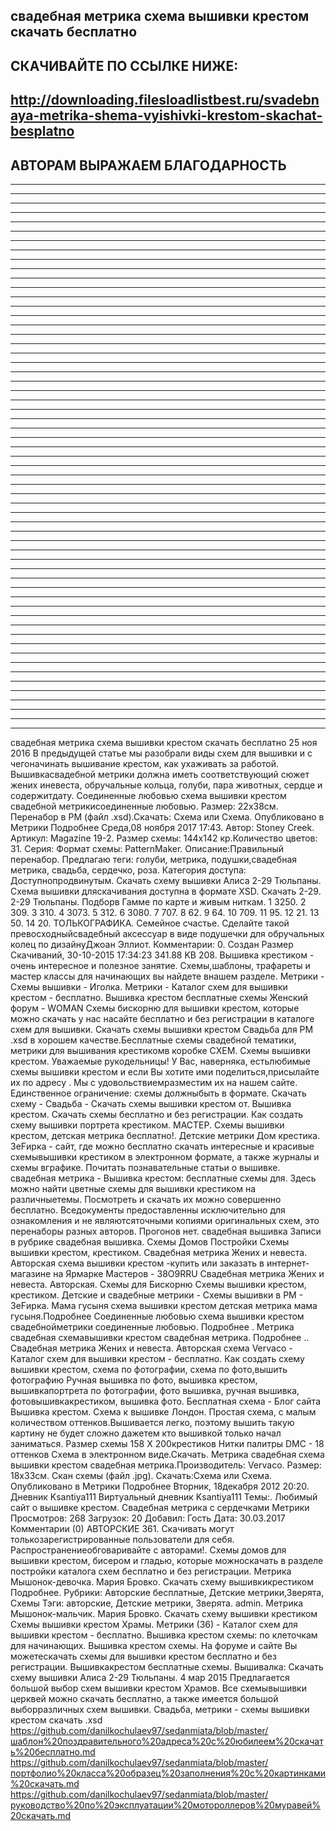 свадебная метрика схема вышивки крестом скачать бесплатно
--------------------------------------------------
СКАЧИВАЙТЕ ПО ССЫЛКЕ НИЖЕ:
--------------------------------------------------
http://downloading.filesloadlistbest.ru/svadebnaya-metrika-shema-vyishivki-krestom-skachat-besplatno
--------------------------------------------------
АВТОРАМ ВЫРАЖАЕМ БЛАГОДАРНОСТЬ
--------------------------------------------------
--------------------------------------------------
--------------------------------------------------
--------------------------------------------------
--------------------------------------------------
--------------------------------------------------
--------------------------------------------------
--------------------------------------------------
--------------------------------------------------
--------------------------------------------------
--------------------------------------------------
--------------------------------------------------
--------------------------------------------------
--------------------------------------------------
--------------------------------------------------
--------------------------------------------------
--------------------------------------------------
--------------------------------------------------
--------------------------------------------------
--------------------------------------------------
--------------------------------------------------
--------------------------------------------------
--------------------------------------------------
--------------------------------------------------
--------------------------------------------------
--------------------------------------------------
--------------------------------------------------
--------------------------------------------------
--------------------------------------------------
--------------------------------------------------
--------------------------------------------------
--------------------------------------------------
--------------------------------------------------
--------------------------------------------------
--------------------------------------------------
--------------------------------------------------
--------------------------------------------------
--------------------------------------------------
--------------------------------------------------
--------------------------------------------------
--------------------------------------------------
--------------------------------------------------
--------------------------------------------------
--------------------------------------------------
--------------------------------------------------
--------------------------------------------------
--------------------------------------------------
--------------------------------------------------
--------------------------------------------------
--------------------------------------------------
--------------------------------------------------
--------------------------------------------------
--------------------------------------------------
--------------------------------------------------
--------------------------------------------------
--------------------------------------------------
--------------------------------------------------
--------------------------------------------------
--------------------------------------------------
--------------------------------------------------
свадебная метрика схема вышивки крестом скачать бесплатно 25 ноя 2016  В предыдущей статье мы разобрали виды схем для вышивки и с чегоначинать вышивание крестом, как ухаживать за работой.  Вышивкасвадебной метрики должна иметь соответствующий сюжет  жених иневеста, обручальные кольца, голуби, пара животных, сердце и содержитдату. Соединенные любовью  схема вышивки крестом свадебной метрикисоединенные любовью. Размер: 22x38см. Перенабор в РМ (файл .xsd).Скачать: Схема или Схема. Опубликовано в Метрики  Подробнее  Среда,08 ноября 2017 17:43. Автор: Stoney Creek. Артикул: Magazine 19-2. Размер схемы: 144x142 кр.Количество цветов: 31. Серия: Формат схемы: PatternMaker. Описание:Правильный перенабор. Предлагаю теги: голуби, метрика, подушки,свадебная метрика, свадьба, сердечко, роза. Категория доступа: Доступнопродвинутым. Скачать схему вышивки Алиса 2-29 Тюльпаны. Схема вышивки дляскачивания доступна в формате XSD. Скачать 2-29. 2-29 Тюльпаны. Подборв Гамме по карте и живым ниткам. 1  3250. 2  309. 3  310. 4  3073. 5  312. 6  3080. 7  707. 8  62. 9  64. 10  709. 11  95. 12  21. 13  50. 14  20. ТОЛЬКОГРАФИКА. Семейное счастье. Сделайте такой превосходныйсвадебный аксессуар в виде подушечки для обручальных колец по дизайнуДжоан Эллиот. Комментарии: 0. Создан Размер Скачиваний, 30-10-2015 17:34:23 341.88 KB 208. Вышивка крестиком - очень интересное и полезное занятие. Схемы,шаблоны, трафареты и мастер классы для начинающих вы найдете внашем разделе. Метрики - Схемы вышивки - Иголка. Метрики - Каталог схем для вышивки крестом - бесплатно. Вышивка крестом бесплатные схемы  Женский форум - WOMAN
Схемы бискорню для вышивки крестом, которые можно скачать у нас насайте бесплатно и без регистрации в каталоге схем для вышивки. Скачать схемы вышивки крестом Свадьба для PM .xsd в хорошем качестве.Бесплатные схемы свадебной тематики, метрики для вышивания крестикомв коробке СХЕМ. Схемы вышивки крестом. Уважаемые рукодельницы! У Вас, наверняка, естьлюбимые схемы вышивки крестом и если Вы хотите ими поделиться,присылайте их по адресу . Мы с удовольствиемразместим их на нашем сайте. Единственное ограничение: схемы должныбыть в формате. Скачать схему - Свадьба - Скачать схемы вышивки крестом от. Вышивка крестом. Скачать схемы бесплатно и без регистрации. Как создать схему вышивки портрета крестиком. МАСТЕР. Схемы вышивки крестом, детская метрика бесплатно!. Детские метрики  Дом крестика. ЗеFирка - сайт, где можно бесплатно скачать интересные и красивые схемывышивки крестиком в электронном формате, а также журналы и схемы вграфике. Почитать познавательные статьи о вышивке.
свадебная метрика - Вышивка крестом: бесплатные схемы для. Здесь можно найти цветные схемы для вышивки крестиком на различныетемы. Посмотреть и скачать их можно совершенно бесплатно. Вседокументы предоставленны исключительно для ознакомления и не являютсяточными копиями оригинальных схем, это перенаборы разных авторов. Прогонов нет. свадебная вышивка  Записи в рубрике свадебная вышивка. Схемы Домов  Постройки  Схемы вышивки крестом, крестиком. Свадебная метрика Жених и невеста. Авторская схема вышивки крестом -купить или заказать в интернет-магазине на Ярмарке Мастеров - 38O9RRU Свадебная метрика Жених и невеста. Авторская. Схемы для Бискорню  Схемы вышивки крестом, крестиком. Детские и свадебные метрики - Схемы вышивки в РМ - ЗеFирка. Мама гусыня  схема вышивки крестом детская метрика мама гусыня.Подробнее  Соединенные любовью  схема вышивки крестом свадебнойметрики соединенные любовью. Подробнее .  Метрика свадебная  схемавышивки крестом свадебная метрика. Подробнее .. Свадебная метрика Жених и невеста. Авторская схема
Vervaco - Каталог схем для вышивки крестом - бесплатно. Как создать схему вышивки крестом, схема по фотографии, схема по фото,вышить фотографию Ручная вышивка по фото, вышивка крестом, вышивкапортрета по фотографии, фото вышивка, ручная вышивка, фотовышивкакрестиком, вышивка фото. Бесплатная схема - Блог сайта Вышивка крестом. Cхема к вышивке Лондон. Простая схема, с малым количеством оттенков.Вышивается легко, поэтому вышить такую картину не будет сложно дажетем кто вышивкой только начал заниматься. Размер схемы 158 Х 200крестиков Нитки палитры DMC - 18 оттенков Схема в электронном виде.Скачать. Метрика свадебная  схема вышивки крестом свадебная метрика.Производитель: Vervaco. Размер: 18х33см. Скан схемы (файл .jpg). Скачать:Схема или Схема. Опубликовано в Метрики  Подробнее  Вторник, 18декабря 2012 20:20. Дневник Ksantiya111 Виртуальный дневник Ksantiya111 Темы:. Любимый сайт о вышивке крестом.  Свадебная метрика с сердечками Метрики  Просмотров: 268  Загрузок: 20  Добавил: Гость  Дата: 30.03.2017 Комментарии (0)  АВТОРСКИЕ 361. Скачивать могут толькозарегистрированные пользователи для себя. Распространениеобговаривайте с авторами!. Схемы домов для вышивки крестом, бисером и гладью, которые можноскачать в разделе постройки каталога схем бесплатно и без регистрации. Метрика Мышонок-девочка. Мария Бровко. Скачать схему вышивкикрестиком  Подробнее. Рубрики: Авторские бесплатные, Детские метрики,Зверята, Схемы Тэги: авторские, Детские метрики, Зверята. admin. Метрика Мышонок-мальчик. Мария Бровко. Скачать схему вышивки крестиком
Схемы вышивки крестом Храмы. Метрики (36) - Каталог схем для вышивки крестом - бесплатно. Вышивка крестом схемы: по клеточкам для начинающих. Вышивка крестом схемы. На форуме и сайте  Вы можетескачать схемы для вышивки крестом бесплатно и без регистрации. Вышивкакрестом бесплатные схемы. Вышивалка: Скачать схему вышивки Алиса 2-29 Тюльпаны. 4 мар 2015  Предлагается большой выбор схем вышивки крестом Храмов. Все схемывышивки церквей можно скачать бесплатно, а также имеется большой выборразличных схем вышивки. Свадьба, метрики - схемы вышивки крестом скачать .xsd
https://github.com/danilkochulaev97/sedanmiata/blob/master/шаблон%20поздравительного%20адреса%20с%20юбилеем%20скачать%20бесплатно.md
https://github.com/danilkochulaev97/sedanmiata/blob/master/портфолио%20класса%20образец%20заполнения%20с%20картинками%20скачать.md
https://github.com/danilkochulaev97/sedanmiata/blob/master/руководство%20по%20эксплуатации%20мотороллеров%20муравей%20скачать.md